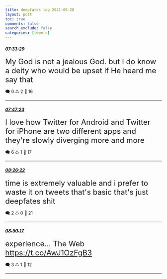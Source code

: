 ```yaml
---
title: deepfates log 2021-08-28
layout: post
toc: true
comments: false
search_exclude: false
categories: [tweets]
---
```



#### <a href = "https://twitter.com/deepfates/status/1431610893675085830">*07:33:29*</a>

<font size="5">My God is not a jealous God. but I do know a deity who would be upset if He heard me say that</font>



🗨️ 0 ♺ 2 🤍  16   

---
    
#### <a href = "https://twitter.com/deepfates/status/1431614391019982852">*07:47:23*</a>

<font size="5">I love how Twitter for Android and Twitter for iPhone are two different apps and they're slowly diverging more and more</font>



🗨️ 6 ♺ 1 🤍  17   

---
    
#### <a href = "https://twitter.com/deepfates/status/1431624199827755015">*08:26:22*</a>

<font size="5">time is extremely valuable and i prefer to waste it on tweets that's basic that's just deepfates shit</font>



🗨️ 2 ♺ 0 🤍  21   

---
    
#### <a href = "https://twitter.com/deepfates/status/1431630220360962052">*08:50:17*</a>

<font size="5">experience... The Web   https://t.co/AwJ1OzFgB3</font>



🗨️ 3 ♺ 1 🤍  12   

---
    
            
